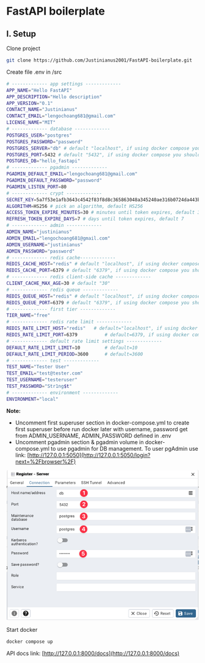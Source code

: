 # FastAPI boilerplate

## **I. Setup**

Clone project

```bash
git clone https://github.com/Justinianus2001/FastAPI-boilerplate.git
```

Create file .env in /src

```bash
# ------------- app settings -------------
APP_NAME="Hello FastAPI"
APP_DESCRIPTION="Hello description"
APP_VERSION="0.1"
CONTACT_NAME="Justinianus"
CONTACT_EMAIL="lengochoang681@gmail.com"
LICENSE_NAME="MIT"
# ------------- database -------------
POSTGRES_USER="postgres"
POSTGRES_PASSWORD="password"
POSTGRES_SERVER="db" # default "localhost", if using docker compose you should use "db"
POSTGRES_PORT=5432 # default "5432", if using docker compose you should use "5432"
POSTGRES_DB="hello_fastapi"
# ------------- pgadmin -------------
PGADMIN_DEFAULT_EMAIL="lengochoang681@gmail.com"
PGADMIN_DEFAULT_PASSWORD="password"
PGADMIN_LISTEN_PORT=80
# ------------- crypt -------------
SECRET_KEY=5a7f53e1afb3643c4542f83f8d8c365863048a345240ae316b0724da443bbfc9 # result of openssl rand -hex 32
ALGORITHM=HS256 # pick an algorithm, default HS256
ACCESS_TOKEN_EXPIRE_MINUTES=30 # minutes until token expires, default 30
REFRESH_TOKEN_EXPIRE_DAYS=7 # days until token expires, default 7
# ------------- admin -------------
ADMIN_NAME="justinianus"
ADMIN_EMAIL="lengochoang681@gmail.com"
ADMIN_USERNAME="justinianus"
ADMIN_PASSWORD="password"
# ------------- redis cache-------------
REDIS_CACHE_HOST="redis" # default "localhost", if using docker compose you should use "redis"
REDIS_CACHE_PORT=6379 # default "6379", if using docker compose you should use "6379"
# ------------- redis client-side cache -------------
CLIENT_CACHE_MAX_AGE=30 # default "30"
# ------------- redis queue -------------
REDIS_QUEUE_HOST="redis" # default "localhost", if using docker compose you should use "redis"
REDIS_QUEUE_PORT=6379 # default "6379", if using docker compose you should use "6379"
# ------------- first tier -------------
TIER_NAME="free"
# ------------- redis rate limit -------------
REDIS_RATE_LIMIT_HOST="redis"   # default="localhost", if using docker compose you should use "redis"
REDIS_RATE_LIMIT_PORT=6379          # default=6379, if using docker compose you should use "6379"
# ------------- default rate limit settings -------------
DEFAULT_RATE_LIMIT_LIMIT=10         # default=10
DEFAULT_RATE_LIMIT_PERIOD=3600      # default=3600
# ------------- test -------------
TEST_NAME="Tester User"
TEST_EMAIL="test@tester.com"
TEST_USERNAME="testeruser"
TEST_PASSWORD="Str1ng$t"
# ------------- environment -------------
ENVIRONMENT="local"
```

**Note:**

- Uncomment first superuser section in docker-compose.yml to create first superuser before run docker later with username, password get from ADMIN_USERNAME, ADMIN_PASSWORD defined in .env
- Uncomment pgadmin section & pgadmin volume in docker-compose.yml to use pgadmin for DB management. To user pgAdmin use link: [http://127.0.0.1:5050](http://127.0.0.1:5050/login?next=%2Fbrowser%2F)

![Untitled](https://github.com/igorbenav/docs-images/blob/main/289698727-e15693b6-fae9-4ec6-a597-e70ab6f44133-3.png?raw=true)

Start docker

```bash
docker compose up
```

API docs link: [http://127.0.0.1:8000/docs](http://127.0.0.1:8000/docs)
